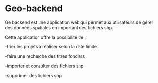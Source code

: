 # Geo-backend
Ge backend est une application web qui permet aux utilisateurs de gérer des données spatiales en important des fichiers shp. 

Cette application offre la possibilité de : 

-trier les projets à réaliser selon la date limite  

-faire une recherche des titres fonciers  

-importer et consulter  des fichiers shp  

-supprimer des fichiers shp 
